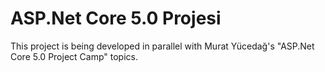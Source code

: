 # ASP.Net Core 5.0 Projesi
 This project is being developed in parallel with Murat Yücedağ's "ASP.Net Core 5.0 Project Camp" topics.
